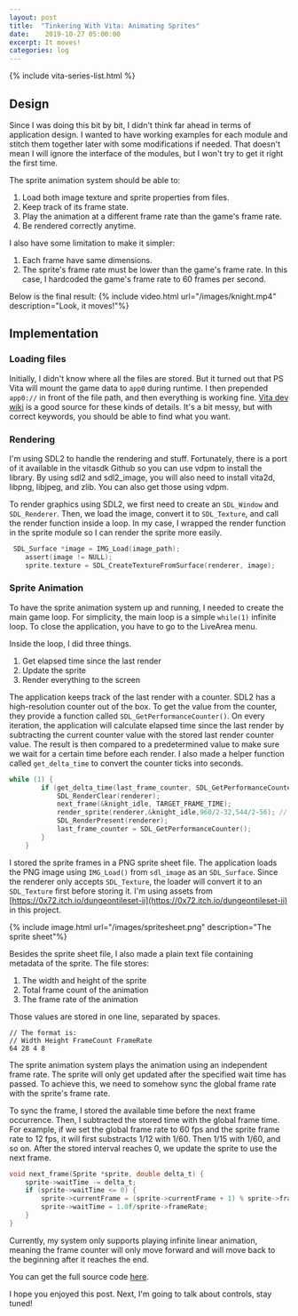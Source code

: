 ```yaml
---
layout: post
title:  "Tinkering With Vita: Animating Sprites"
date:    2019-10-27 05:00:00
excerpt: It moves!
categories: log
---
```

{% include vita-series-list.html %}


## Design
Since I was doing this bit by bit, I didn't think far ahead in terms of application design. I wanted to have working examples for each module and stitch them together later with some modifications if needed. That doesn't mean I will ignore the interface of the modules, but I won't try to get it right the first time.

The sprite animation system should be able to:
1. Load both image texture and sprite properties from files.
2. Keep track of its frame state.
3. Play the animation at a different frame rate than the game's frame rate.
4. Be rendered correctly anytime.

I also have some limitation to make it simpler:
1. Each frame have same dimensions.
2. The sprite's frame rate must be lower than the game's frame rate. In this case, I hardcoded the game's frame rate to 60 frames per second.

Below is the final result:
{% include video.html url="/images/knight.mp4" description="Look, it moves!"%}

## Implementation
### Loading files
Initially, I didn't know where all the files are stored. But it turned out that PS Vita will mount the game data to `app0` during runtime. I then prepended `app0://` in front of the file path, and then everything is working fine. [Vita dev wiki](https://playstationdev.wiki/psvitadevwiki/index.php?title=Main_Page) is a good source for these kinds of details. It's a bit messy, but with correct keywords, you should be able to find what you want.

### Rendering
I'm using SDL2 to handle the rendering and stuff. Fortunately, there is a port of it available in the vitasdk Github so you can use vdpm to install the library. By using sdl2 and sdl2_image, you will also need to install vita2d, libpng, libjpeg, and zlib. You can also get those using vdpm.

To render graphics using SDL2, we first need to create an `SDL_Window` and `SDL_Renderer`. Then, we load the image, convert it to `SDL_Texture`, and call the render function inside a loop. In my case, I wrapped the render function in the sprite module so I can render the sprite more easily.

```c
 SDL_Surface *image = IMG_Load(image_path);
    assert(image != NULL);
    sprite.texture = SDL_CreateTextureFromSurface(renderer, image);
```

### Sprite Animation
To have the sprite animation system up and running, I needed to create the main game loop. For simplicity, the main loop is a simple `while(1)` infinite loop. To close the application, you have to go to the LiveArea menu.

Inside the loop, I did three things.
1. Get elapsed time since the last render
2. Update the sprite
3. Render everything to the screen

The application keeps track of the last render with a counter. SDL2 has a high-resolution counter out of the box. To get the value from the counter, they provide a function called `SDL_GetPerformanceCounter()`. On every iteration, the application will calculate elapsed time since the last render by subtracting the current counter value with the stored last render counter value. The result is then compared to a predetermined value to make sure we wait for a certain time before each render. I also made a helper function called `get_delta_time` to convert the counter ticks into seconds.

```c
while (1) {
        if (get_delta_time(last_frame_counter, SDL_GetPerformanceCounter()) >= TARGET_FRAME_TIME) {
            SDL_RenderClear(renderer);
            next_frame(&knight_idle, TARGET_FRAME_TIME);
            render_sprite(renderer,&knight_idle,960/2-32,544/2-56); // I hardcoded the values for simplicity
            SDL_RenderPresent(renderer);
            last_frame_counter = SDL_GetPerformanceCounter();
        }
    }
```

I stored the sprite frames in a PNG sprite sheet file. The application loads the PNG image using `IMG_Load()` from `sdl_image` as an `SDL_Surface`. Since the renderer only accepts `SDL_Texture`, the loader will convert it to an `SDL_Texture` first before storing it. I'm using assets from [https://0x72.itch.io/dungeontileset-ii](https://0x72.itch.io/dungeontileset-ii) in this project.

{% include image.html url="/images/spritesheet.png" description="The sprite sheet"%}

Besides the sprite sheet file, I also made a plain text file containing metadata of the sprite. The file stores:
1. The width and height of the sprite
2. Total frame count of the animation
3. The frame rate of the animation

Those values are stored in one line, separated by spaces.

```
// The format is:
// Width Height FrameCount FrameRate
64 28 4 8
```

The sprite animation system plays the animation using an independent frame rate. The sprite will only get updated after the specified wait time has passed. To achieve this, we need to somehow sync the global frame rate with the sprite's frame rate. 

To sync the frame, I stored the available time before the next frame occurrence. Then, I subtracted the stored time with the global frame time. For example, if we set the global frame rate to 60 fps and the sprite frame rate to 12 fps, it will first substracts 1/12 with 1/60. Then 1/15 with 1/60, and so on. After the stored interval reaches 0, we update the sprite to use the next frame. 

```c
void next_frame(Sprite *sprite, double delta_t) {
    sprite->waitTime -= delta_t;
    if (sprite->waitTime <= 0) {
        sprite->currentFrame = (sprite->currentFrame + 1) % sprite->frameCount;
        sprite->waitTime = 1.0f/sprite->frameRate;
    }
}
```

Currently, my system only supports playing infinite linear animation, meaning the frame counter will only move forward and will move back to the beginning after it reaches the end.

You can get the full source code [here](https://github.com/adinb/vita-playground/tree/master/sprite_sheet). 

I hope you enjoyed this post. Next, I'm going to talk about controls, stay tuned!



